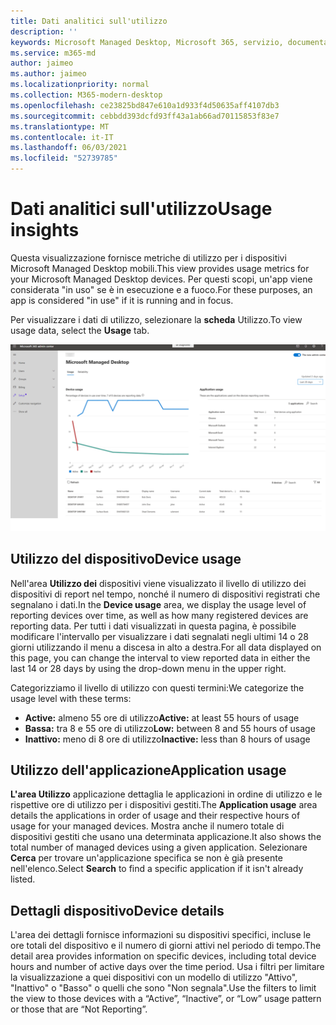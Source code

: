 ```yaml
---
title: Dati analitici sull'utilizzo
description: ''
keywords: Microsoft Managed Desktop, Microsoft 365, servizio, documentazione
ms.service: m365-md
author: jaimeo
ms.author: jaimeo
ms.localizationpriority: normal
ms.collection: M365-modern-desktop
ms.openlocfilehash: ce23825bd847e610a1d933f4d50635aff4107db3
ms.sourcegitcommit: cebbdd393dcfd93ff43a1ab66ad70115853f83e7
ms.translationtype: MT
ms.contentlocale: it-IT
ms.lasthandoff: 06/03/2021
ms.locfileid: "52739785"
---
```

# <a name="usage-insights"></a><span data-ttu-id="3859f-103">Dati analitici sull'utilizzo</span><span class="sxs-lookup"><span data-stu-id="3859f-103">Usage insights</span></span>
<span data-ttu-id="3859f-104">Questa visualizzazione fornisce metriche di utilizzo per i dispositivi Microsoft Managed Desktop mobili.</span><span class="sxs-lookup"><span data-stu-id="3859f-104">This view provides usage metrics for your Microsoft Managed Desktop devices.</span></span> <span data-ttu-id="3859f-105">Per questi scopi, un'app viene considerata "in uso" se è in esecuzione e a fuoco.</span><span class="sxs-lookup"><span data-stu-id="3859f-105">For these purposes, an app is considered "in use" if it is running and in focus.</span></span>

<span data-ttu-id="3859f-106">Per visualizzare i dati di utilizzo, selezionare la **scheda** Utilizzo.</span><span class="sxs-lookup"><span data-stu-id="3859f-106">To view usage data, select the **Usage** tab.</span></span>

![Riquadro Utilizzo.](../../media/insights_usage.png)

## <a name="device-usage"></a><span data-ttu-id="3859f-111">Utilizzo del dispositivo</span><span class="sxs-lookup"><span data-stu-id="3859f-111">Device usage</span></span>

<span data-ttu-id="3859f-112">Nell'area **Utilizzo dei** dispositivi viene visualizzato il livello di utilizzo dei dispositivi di report nel tempo, nonché il numero di dispositivi registrati che segnalano i dati.</span><span class="sxs-lookup"><span data-stu-id="3859f-112">In the **Device usage** area, we display the usage level of reporting devices over time, as well as how many registered devices are reporting data.</span></span> <span data-ttu-id="3859f-113">Per tutti i dati visualizzati in questa pagina, è possibile modificare l'intervallo per visualizzare i dati segnalati negli ultimi 14 o 28 giorni utilizzando il menu a discesa in alto a destra.</span><span class="sxs-lookup"><span data-stu-id="3859f-113">For all data displayed on this page, you can change the interval to view reported data in either the last 14 or 28 days by using the drop-down menu in the upper right.</span></span>

<span data-ttu-id="3859f-114">Categorizziamo il livello di utilizzo con questi termini:</span><span class="sxs-lookup"><span data-stu-id="3859f-114">We categorize the usage level with these terms:</span></span>

- <span data-ttu-id="3859f-115">**Active:** almeno 55 ore di utilizzo</span><span class="sxs-lookup"><span data-stu-id="3859f-115">**Active:** at least 55 hours of usage</span></span>
- <span data-ttu-id="3859f-116">**Bassa:** tra 8 e 55 ore di utilizzo</span><span class="sxs-lookup"><span data-stu-id="3859f-116">**Low:** between 8 and 55 hours of usage</span></span>
- <span data-ttu-id="3859f-117">**Inattivo:** meno di 8 ore di utilizzo</span><span class="sxs-lookup"><span data-stu-id="3859f-117">**Inactive:** less than 8 hours of usage</span></span>




## <a name="application-usage"></a><span data-ttu-id="3859f-118">Utilizzo dell'applicazione</span><span class="sxs-lookup"><span data-stu-id="3859f-118">Application usage</span></span>

<span data-ttu-id="3859f-119">**L'area Utilizzo** applicazione dettaglia le applicazioni in ordine di utilizzo e le rispettive ore di utilizzo per i dispositivi gestiti.</span><span class="sxs-lookup"><span data-stu-id="3859f-119">The **Application usage** area details the applications in order of usage and their respective hours of usage for your managed devices.</span></span> <span data-ttu-id="3859f-120">Mostra anche il numero totale di dispositivi gestiti che usano una determinata applicazione.</span><span class="sxs-lookup"><span data-stu-id="3859f-120">It also shows the total number of managed devices using a given application.</span></span> <span data-ttu-id="3859f-121">Selezionare **Cerca** per trovare un'applicazione specifica se non è già presente nell'elenco.</span><span class="sxs-lookup"><span data-stu-id="3859f-121">Select **Search** to find a specific application if it isn't already listed.</span></span>


## <a name="device-details"></a><span data-ttu-id="3859f-122">Dettagli dispositivo</span><span class="sxs-lookup"><span data-stu-id="3859f-122">Device details</span></span>
<span data-ttu-id="3859f-123">L'area dei dettagli fornisce informazioni su dispositivi specifici, incluse le ore totali del dispositivo e il numero di giorni attivi nel periodo di tempo.</span><span class="sxs-lookup"><span data-stu-id="3859f-123">The detail area provides information on specific devices, including total device hours and number of active days over the time period.</span></span> <span data-ttu-id="3859f-124">Usa i filtri per limitare la visualizzazione a quei dispositivi con un modello di utilizzo "Attivo", "Inattivo" o "Basso" o quelli che sono "Non segnala".</span><span class="sxs-lookup"><span data-stu-id="3859f-124">Use the filters to limit the view to those devices with a “Active”, “Inactive”, or “Low” usage pattern or those that are “Not Reporting”.</span></span> 
